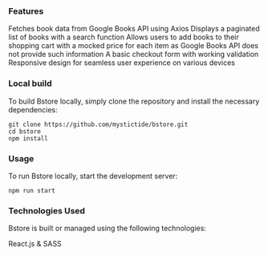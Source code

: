 ### Features   
Fetches book data from Google Books API using Axios
Displays a paginated list of books with a search function
Allows users to add books to their shopping cart with a mocked price for each item as Google Books API does not provide such information
A basic checkout form with working validation
Responsive design for seamless user experience on various devices

### Local build   
To build Bstore locally, simply clone the repository and install the necessary dependencies:

```
git clone https://github.com/mystictide/bstore.git
cd bstore
npm install
```
### Usage
To run Bstore locally, start the development server:
```
npm run start
```
### Technologies Used
Bstore is built or managed using the following technologies:

React.js & SASS    